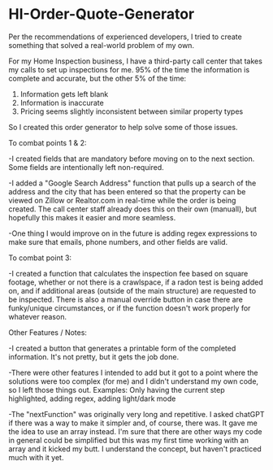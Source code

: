 # HI-Order-Quote-Generator

Per the recommendations of experienced developers, I tried to create something that solved a real-world problem of my own.

For my Home Inspection business, I have a third-party call center that takes my calls to set up inspections for me. 95% of the time the information is complete and accurate, but the other 5% of the time:

1. Information gets left blank
2. Information is inaccurate
3. Pricing seems slightly inconsistent between similar property types

So I created this order generator to help solve some of those issues. 

To combat points 1 & 2:

-I created fields that are mandatory before moving on to the next section. Some fields are intentionally left non-required.

-I added a "Google Search Address" function that pulls up a search of the address and the city that has been entered so that the property can be viewed on Zillow or Realtor.com in real-time while the order is being created. The call center staff already does this on their own (manuall), but hopefully this makes it easier and more seamless.

-One thing I would improve on in the future is adding regex expressions to make sure that emails, phone numbers, and other fields are valid.

To combat point 3:

-I created a function that calculates the inspection fee based on square footage, whether or not there is a crawlspace, if a radon test is being added on, and if additional areas (outside of the main structure) are requested to be inspected. There is also a manual override button in case there are funky/unique circumstances, or if the function doesn't work properly for whatever reason.

Other Features / Notes: 

-I created a button that generates a printable form of the completed information. It's not pretty, but it gets the job done.

-There were other features I intended to add but it got to a point where the solutions were too complex (for me) and I didn't understand my own code, so I left those things out. Examples: Only having the current step highlighted, adding regex, adding light/dark mode

-The "nextFunction" was originally very long and repetitive. I asked chatGPT if there was a way to make it simpler and, of course, there was. It gave me the idea to use an array instead. I'm sure that there are other ways my code in general could be simplified but this was my first time working with an array and it kicked my butt. I understand the concept, but haven't practiced much with it yet. 


